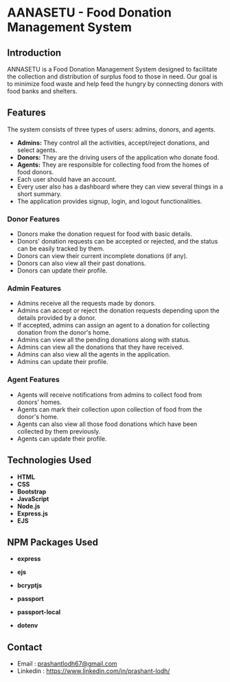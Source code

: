 # AANASETU - Food Donation Management System

 



## **Introduction**

ANNASETU is a Food Donation Management System designed to facilitate the collection and distribution of surplus food to those in need. Our goal is to minimize food waste and help feed the hungry by connecting donors with food banks and shelters.
<!-- ## **Screenshot** -->
<!-- Here are some screenshots of ANNASETU website in action:

- **Home Page**
 ![Screenshot 2024-06-19 132140](https://github.com/adiitya24/ANNADAATA/assets/124274939/3dee38d1-a40b-4bda-ac26-f71f41b0679e)


- **Sign up**

  ![Screenshot 2024-06-19 132219](https://github.com/adiitya24/ANNADAATA/assets/124274939/adcc4eb4-482b-4889-8e48-8eb76af7e7c3)


- **Sign in**

  ![Screenshot 2024-06-19 132205](https://github.com/adiitya24/ANNADAATA/assets/124274939/022c9904-7668-485c-8bd1-ea9b5276bc9d)

- **Profile**
  ![Screenshot 2024-06-19 151755](https://github.com/adiitya24/ANNADAATA/assets/124274939/21143725-5e4b-453a-a000-30d05c200a40)


### **Admin** 

- **Dashboard**
  ![Screenshot 2024-06-19 151150](https://github.com/adiitya24/ANNADAATA/assets/124274939/89513997-3546-485e-b03d-09dbc562a36a)

- **Pending Donation**
  ![Screenshot 2024-06-18 205245](https://github.com/adiitya24/ANNADAATA/assets/124274939/e973159e-5be3-45fc-9435-a0a722479356)

  ![Screenshot 2024-06-18 205044](https://github.com/adiitya24/ANNADAATA/assets/124274939/f42ef523-9f06-4cbf-87a9-16763af63af9)

- **Previous Donations**
  ![Screenshot 2024-06-19 153400](https://github.com/adiitya24/ANNADAATA/assets/124274939/f99e7192-04c4-40e4-a818-b2063bf8b138)

  

- **Agent List**
  ![Screenshot 2024-06-18 205007](https://github.com/adiitya24/ANNADAATA/assets/124274939/99aaf127-b648-46a8-a3ff-a0105e1abeb6)


 ### **Donar**

 - **Dashboard**
   ![Screenshot 2024-06-19 153310](https://github.com/adiitya24/ANNADAATA/assets/124274939/114f82cf-63b2-488b-adcd-5f5a40261371)

- **Donate**
  ![Screenshot 2024-06-19 152745](https://github.com/adiitya24/ANNADAATA/assets/124274939/9b3c4648-019d-440e-b15c-a2d796e20012)

- **Pending Donation**
  ![Screenshot 2024-06-19 152326](https://github.com/adiitya24/ANNADAATA/assets/124274939/45a0d3af-1689-4eef-889f-4d8f4587247f)

- **Previous Donation**
  ![Screenshot 2024-06-19 153908](https://github.com/adiitya24/ANNADAATA/assets/124274939/bbcaaf98-9ba6-4d4e-97c1-bf685213bde4)


### **Agent**

- **Dashboard**
  ![Screenshot 2024-06-19 153158](https://github.com/adiitya24/ANNADAATA/assets/124274939/47dfc14e-11db-4656-b685-e9405418a6a7)

- **Pending Collections**
  ![Screenshot 2024-06-19 152946](https://github.com/adiitya24/ANNADAATA/assets/124274939/1664fc98-2724-4181-a9ea-d8f5a9d36084)

- **Previous Collections**
  ![Screenshot 2024-06-19 153024](https://github.com/adiitya24/ANNADAATA/assets/124274939/3af6c0ab-ef5c-4137-8bb0-259a0465e933) -->


## **Features**


The system consists of three types of users: admins, donors, and agents.

- **Admins:** They control all the activities, accept/reject donations, and select agents.
- **Donors:** They are the driving users of the application who donate food.
- **Agents:** They are responsible for collecting food from the homes of food donors.
- Each user should have an account.
- Every user also has a dashboard where they can view several things in a short summary.
- The application provides signup, login, and logout functionalities.

### Donor Features

- Donors make the donation request for food with basic details.
- Donors' donation requests can be accepted or rejected, and the status can be easily tracked by them.
- Donors can view their current incomplete donations (if any).
- Donors can also view all their past donations.
- Donors can update their profile.

### Admin Features

- Admins receive all the requests made by donors.
- Admins can accept or reject the donation requests depending upon the details provided by a donor.
- If accepted, admins can assign an agent to a donation for collecting donation from the donor's home.
- Admins can view all the pending donations along with status.
- Admins can view all the donations that they have received.
- Admins can also view all the agents in the application.
- Admins can update their profile.

### Agent Features

- Agents will receive notifications from admins to collect food from donors' homes.
- Agents can mark their collection upon collection of food from the donor's home.
- Agents can also view all those food donations which have been collected by them previously.
- Agents can update their profile.


## **Technologies Used**

- **HTML**
- **CSS**
- **Bootstrap**
- **JavaScript**
- **Node.js**
- **Express.js**
- **EJS**

## **NPM Packages Used**

- **express**
- **ejs**

- **bcryptjs**
- **passport**
- **passport-local**
- **dotenv**

## **Contact**
- Email : prashantlodh67@gmail.com
- Linkedin : https://www.linkedin.com/in/prashant-lodh/
